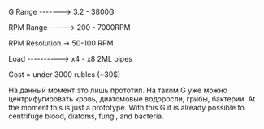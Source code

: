 G Range	   -------> 3.2 - 3800G

RPM Range   -----> 200 - 7000RPM

RPM Resolution -> 50-100 RPM

Load  ----------> x4 - x8 2ML pipes

Cost = under 3000 rubles (~30$)


На данный момент это лишь прототип. На таком G уже можно центрифугировать кровь, диатомовые водоросли, грибы, бактерии.
At the moment this is just a prototype. With this G it is already possible to centrifuge blood, diatoms, fungi, and bacteria.
